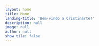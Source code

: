 ```yaml
---
layout: home
title: Home
landing-title: 'Bem-vindo a Cristinarte!'
description: null
image: null
author: null
show_tile: false
---
```

